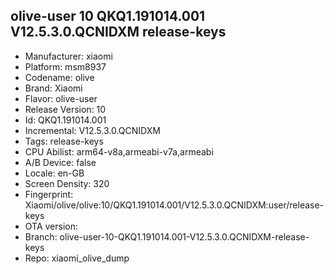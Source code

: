 ## olive-user 10 QKQ1.191014.001 V12.5.3.0.QCNIDXM release-keys
- Manufacturer: xiaomi
- Platform: msm8937
- Codename: olive
- Brand: Xiaomi
- Flavor: olive-user
- Release Version: 10
- Id: QKQ1.191014.001
- Incremental: V12.5.3.0.QCNIDXM
- Tags: release-keys
- CPU Abilist: arm64-v8a,armeabi-v7a,armeabi
- A/B Device: false
- Locale: en-GB
- Screen Density: 320
- Fingerprint: Xiaomi/olive/olive:10/QKQ1.191014.001/V12.5.3.0.QCNIDXM:user/release-keys
- OTA version: 
- Branch: olive-user-10-QKQ1.191014.001-V12.5.3.0.QCNIDXM-release-keys
- Repo: xiaomi_olive_dump
